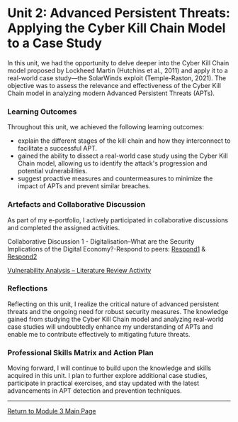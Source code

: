 # Unit 2: Advanced Persistent Threats: Applying the Cyber Kill Chain Model to a Case Study

In this unit, we had the opportunity to delve deeper into the Cyber Kill Chain model proposed by Lockheed Martin (Hutchins et al., 2011) and apply it to a real-world case study—the SolarWinds exploit (Temple-Raston, 2021). 
The objective was to assess the relevance and effectiveness of the Cyber Kill Chain model in analyzing modern Advanced Persistent Threats (APTs).

### Learning Outcomes
Throughout this unit, we achieved the following learning outcomes:
 - explain the different stages of the kill chain and how they interconnect to facilitate a successful APT.
 - gained the ability to dissect a real-world case study using the Cyber Kill Chain model, allowing us to identify the attack's progression and potential vulnerabilities.
 - suggest proactive measures and countermeasures to minimize the impact of APTs and prevent similar breaches.

### Artefacts and Collaborative Discussion 
As part of my e-portfolio, I actively participated in collaborative discussions and completed the assigned activities. 

Collaborative Discussion 1 - Digitalisation–What are the Security Implications of the Digital Economy?-Respond to peers: [Respond1](Module03_Discussion1_Respond1.pdf) & [Respond2](Module03_Discussion1_Respond2.pdf)

[Vulnerability Analysis – Literature Review Activity](NS_Unit02_LiteratureReview.md)

### Reflections
Reflecting on this unit, I realize the critical nature of advanced persistent threats and the ongoing need for robust security measures. 
The knowledge gained from studying the Cyber Kill Chain model and analyzing real-world case studies will undoubtedly enhance my understanding of APTs and enable me to contribute effectively to mitigating future threats.

### Professional Skills Matrix and Action Plan
Moving forward, I will continue to build upon the knowledge and skills acquired in this unit. 
I plan to further explore additional case studies, participate in practical exercises, and stay updated with the latest advancements in APT detection and prevention techniques. 

---

[Return to Module 3 Main Page](NS_main.md)
